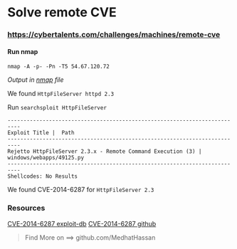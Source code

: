 # Solve remote CVE
### https://cybertalents.com/challenges/machines/remote-cve

#### Run nmap 
`nmap -A -p- -Pn -T5 54.67.120.72`

*Output in [nmap](nmap.txt) file*

We found `HttpFileServer httpd 2.3`

Run `searchsploit HttpFileServer` 

```
--------------------------------------------------------------------------
Exploit Title |  Path
--------------------------------------------------------------------------
Rejetto HttpFileServer 2.3.x - Remote Command Execution (3) | windows/webapps/49125.py
--------------------------------------------------------------------------
Shellcodes: No Results
```
We found CVE-2014-6287 for `HttpFileServer 2.3`

### Resources 
[CVE-2014-6287 exploit-db](https://www.exploit-db.com/exploits/39161)
[CVE-2014-6287 github](https://github.com/randallbanner/Rejetto-HTTP-File-Server-HFS-2.3.x---Remote-Command-Execution)

>Find More on ==> github.com/MedhatHassan 